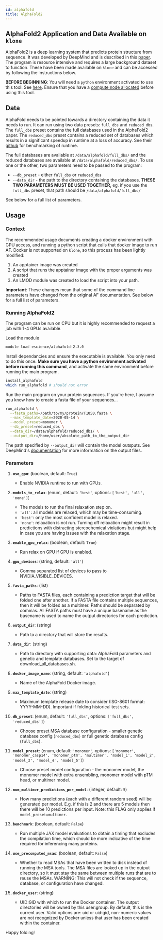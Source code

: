 ```yaml
---
id: alphafold
title: AlphaFold2
---
```


AlphaFold2 Application and Data Available on `klone`
----------------------------------------------------------

AlphaFold2 is a deep learning system that predicts protein structure from sequence. It was developed by DeepMind and is described in this [paper](https://www.nature.com/articles/s41586-021-03819-2). The program is resource intensive and requires a large background dataset to function. These have been made available on `klone` and can be accessed by following the instructions below.

__BEFORE BEGINNING__: You will need a `python` environment activated to use this tool. See [here](/docs/tools/python). Ensure that you have a [compute node allocated](/docs/hyak101/python/jobs) before using this tool. 

## Data

AlphaFold needs to be pointed towards a directory containing the data it needs to run. It can run using two data presets: `full_dbs` and `reduced_dbs`. The `full_dbs` preset contains the full databases used in the AlphaFold2 paper. The `reduced_dbs` preset contains a reduced set of databases which results in a significant speedup in runtime at a loss of accuracy. See their [github](https://github.com/deepmind/alphafold) for benchmarking of runtime.

The full databases are available at `/data/alphafold/full_dbs/` and the reduced databases are available at `/data/alphafold/reduced_dbs/`. To use one or the other, two parameters need to be passed to the program:

- `--db_preset` - either `full_dbs` or `reduced_dbs`
- `--data_dir` - the path to the directory containing the databases. __THESE TWO PARAMETERS MUST BE USED TOGETHER,__ eg. if you use the `full_dbs` preset, that path should be `/data/alphafold/full_dbs/`

See below for a full list of parameters.

## Usage

### Context
The recommended usage documents creating a docker environment with GPU access, and running a python script that calls that docker image to run AF. Docker is not supported on `klone`, so this process has been lightly modified:

1. An apptainer image was created
2. A script that runs the apptainer image with the proper arguments was created
3. An LMOD module was created to load the script into your path.

__Important__: These changes mean that some of the command line parameters have changed from the original AF documentation. See below for a full list of parameters.

### Running AlphaFold2

The program can be run on CPU but it is highly recommended to request a job with 1-4 GPUs available.

Load the module
```bash
module load escience/alphafold-2.3.0
```
Install dependancies and ensure the executable is available. You only need to do this once. __Make sure you have a python environment activated before running this command__, and activate the same environment before running the main program.
```bash
install_alphafold
which run_alphafold # should not error
```
Run the main program on your protein sequences. If you're here, I assume you know how to create a fasta file of your sequences...
```bash
run_alphafold \
  --fasta_paths=/path/to/my/protein/T1050.fasta \
  --max_template_date=2020-05-14 \
  --model_preset=monomer \
  --db_preset=reduced_dbs \
  --data_dir=/data/alphafold/reduced_dbs/ \
  --output_dir=/home/user/absolute_path_to_the_output_dir
```
The path specified by `--output_dir` will contain the model outsputs. See DeepMind's [documentation](https://github.com/deepmind/alphafold) for more information on the output files.

### Parameters

1. **`use_gpu`**: (boolean, default: `True`)
   - Enable NVIDIA runtime to run with GPUs.

2. **`models_to_relax`**: (enum, default: `'best'`, options: `['best', 'all', 'none']`)
   - The models to run the final relaxation step on.
   - `'all'`: all models are relaxed, which may be time-consuming.
   - `'best'`: only the most confident model is relaxed.
   - `'none'`: relaxation is not run. Turning off relaxation might result in predictions with distracting stereochemical violations but might help in case you are having issues with the relaxation stage.

3. **`enable_gpu_relax`**: (boolean, default: `True`)
   - Run relax on GPU if GPU is enabled.

4. **`gpu_devices`**: (string, default: `'all'`)
   - Comma separated list of devices to pass to NVIDIA_VISIBLE_DEVICES.

5. **`fasta_paths`**: (list)
   - Paths to FASTA files, each containing a prediction target that will be folded one after another. If a FASTA file contains multiple sequences, then it will be folded as a multimer. Paths should be separated by commas. All FASTA paths must have a unique basename as the basename is used to name the output directories for each prediction.

6. **`output_dir`**: (string)
   - Path to a directory that will store the results.

7. **`data_dir`**: (string)
   - Path to directory with supporting data: AlphaFold parameters and genetic and template databases. Set to the target of download_all_databases.sh.

8. **`docker_image_name`**: (string, default: `'alphafold'`)
   - Name of the AlphaFold Docker image.

9. **`max_template_date`**: (string)
   - Maximum template release date to consider (ISO-8601 format: YYYY-MM-DD). Important if folding historical test sets.

10. **`db_preset`**: (enum, default: `'full_dbs'`, options: `['full_dbs', 'reduced_dbs']`)
    - Choose preset MSA database configuration - smaller genetic database config (`reduced_dbs`) or full genetic database config (`full_dbs`).

11. **`model_preset`**: (enum, default: `'monomer'`, options: `['monomer', 'monomer_casp14', 'monomer_ptm', 'multimer', 'model_1', 'model_2', 'model_3', 'model_4', 'model_5']`)
    - Choose preset model configuration - the monomer model, the monomer model with extra ensembling, monomer model with pTM head, or multimer model.

12. **`num_multimer_predictions_per_model`**: (integer, default: `5`)
    - How many predictions (each with a different random seed) will be generated per model. E.g. if this is 2 and there are 5 models then there will be 10 predictions per input. Note: this FLAG only applies if `model_preset=multimer`.

13. **`benchmark`**: (boolean, default: `False`)
    - Run multiple JAX model evaluations to obtain a timing that excludes the compilation time, which should be more indicative of the time required for inferencing many proteins.

14. **`use_precomputed_msas`**: (boolean, default: `False`)
    - Whether to read MSAs that have been written to disk instead of running the MSA tools. The MSA files are looked up in the output directory, so it must stay the same between multiple runs that are to reuse the MSAs. WARNING: This will not check if the sequence, database, or configuration have changed.

15. **`docker_user`**: (string)
    - UID:GID with which to run the Docker container. The output directories will be owned by this user:group. By default, this is the current user. Valid options are: uid or uid:gid, non-numeric values are not recognized by Docker unless that user has been created within the container.


Happy folding!

